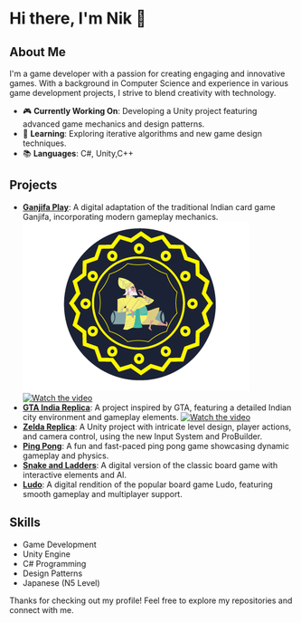 # Hi there, I'm Nik 👋

## About Me
I'm a game developer with a passion for creating engaging and innovative games. With a background in Computer Science and experience 
in various game development projects, I strive to blend creativity with technology.

- 🎮 **Currently Working On**: Developing a Unity project featuring advanced game mechanics and design patterns.
- 🌱 **Learning**: Exploring iterative algorithms and new game design techniques.
- 📚 **Languages**: C#, Unity,C++
  

## Projects
- **[Ganjifa Play](#)**: A digital adaptation of the traditional Indian card game Ganjifa, incorporating modern gameplay mechanics.
  ![Card design made by me.](https://github.com/NikhilPachouri/NikhilPachouri/blob/main/4105d6efabbfcaf5b7eea6ac56a9e753.png)
  [![Watch the video](https://img.youtube.com/vi/NF_5OM52L5c/0.jpg)](https://www.youtube.com/watch?v=NF_5OM52L5c)
- **[GTA India Replica](#)**: A project inspired by GTA, featuring a detailed Indian city environment and gameplay elements.
  [![Watch the video](https://img.youtube.com/vi/Zs90JCx0l4Q/0.jpg)](https://www.youtube.com/watch?v=Zs90JCx0l4Q)
- **[Zelda Replica](#)**: A Unity project with intricate level design, player actions, and camera control, using the new Input System and ProBuilder.
- **[Ping Pong](#)**: A fun and fast-paced ping pong game showcasing dynamic gameplay and physics.
- **[Snake and Ladders](#)**: A digital version of the classic board game with interactive elements and AI.
- **[Ludo](#)**: A digital rendition of the popular board game Ludo, featuring smooth gameplay and multiplayer support.


## Skills
- Game Development
- Unity Engine
- C# Programming
- Design Patterns
- Japanese (N5 Level)

Thanks for checking out my profile! Feel free to explore my repositories and connect with me.
